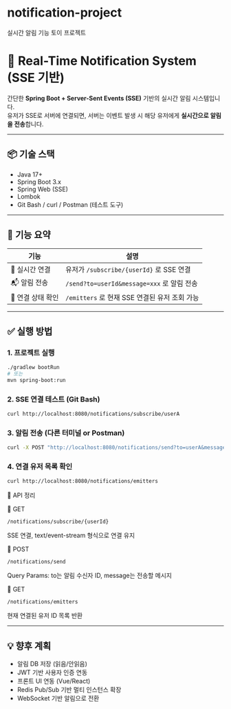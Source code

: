 # notification-project
실시간 알림 기능 토이 프로젝트

# 🔔 Real-Time Notification System (SSE 기반)

간단한 **Spring Boot + Server-Sent Events (SSE)** 기반의 실시간 알림 시스템입니다.  
유저가 SSE로 서버에 연결되면, 서버는 이벤트 발생 시 해당 유저에게 **실시간으로 알림을 전송**합니다.

---

## 📦 기술 스택

- Java 17+
- Spring Boot 3.x
- Spring Web (SSE)
- Lombok
- Git Bash / curl / Postman (테스트 도구)

---

## 🚀 기능 요약

| 기능 | 설명 |
|------|------|
| 📡 실시간 연결 | 유저가 `/subscribe/{userId}` 로 SSE 연결 |
| 📬 알림 전송 | `/send?to=userId&message=xxx` 로 알림 전송 |
| 👀 연결 상태 확인 | `/emitters` 로 현재 SSE 연결된 유저 조회 가능 |

---

## ✅ 실행 방법

### 1. 프로젝트 실행
```bash
./gradlew bootRun
# 또는
mvn spring-boot:run
```

### 2. SSE 연결 테스트 (Git Bash)
```bash
curl http://localhost:8080/notifications/subscribe/userA
```
### 3. 알림 전송 (다른 터미널 or Postman)
```bash
curl -X POST "http://localhost:8080/notifications/send?to=userA&message=Hello+userA"
```
### 4. 연결 유저 목록 확인
```bash
curl http://localhost:8080/notifications/emitters
```

📂 API 정리

📡 GET 
```url
/notifications/subscribe/{userId}
```
SSE 연결, text/event-stream 형식으로 연결 유지

📨 POST

```url
/notifications/send
```
Query Params: to는 알림 수신자 ID, message는 전송할 메시지

🧾 GET 
```url
/notifications/emitters
```
현재 연결된 유저 ID 목록 반환

---
## 💡 향후 계획
- 알림 DB 저장 (읽음/안읽음)
- JWT 기반 사용자 인증 연동
- 프론트 UI 연동 (Vue/React)
- Redis Pub/Sub 기반 멀티 인스턴스 확장
- WebSocket 기반 알림으로 전환
